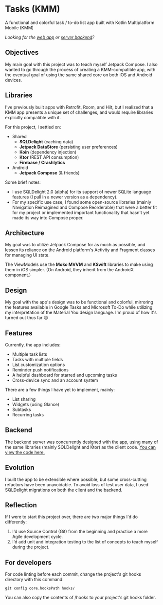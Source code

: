 # Tasks (KMM)

A functional and colorful task / to-do list app built with Kotlin Multiplatform Mobile (KMM)

_Looking for the [web app](https://github.com/19lmyers/tasks.chara.dev)
or [server backend](https://github.com/19lmyers/tasks-backend)?_

## Objectives

My main goal with this project was to teach myself Jetpack Compose.
I also wanted to go through the process of creating a KMM-compatible app, with the eventual goal of
using the same shared core on both iOS and Android devices.

## Libraries

I've previously built apps with Retrofit, Room, and Hilt, but I realized that a KMM app presents a
unique set of challenges, and would require libraries explicitly compatible with it.

For this project, I settled on:

- Shared
    - **SQLDelight** (caching data)
    - **Jetpack DataStore** (persisting user preferences)
    - **Koin** (dependency injection)
    - **Ktor** (REST API consumption)
    - **Firebase / Crashlytics**
- Android
    - **Jetpack Compose** (& friends)

Some brief notes:

- I use SQLDelight 2.0 (alpha) for its support of newer SQLite language features (I pull in a newer
  version as a dependency).
- For my specific use case, I found some open-source libraries (mainly Navigation Reimagined and
  Compose Reorderable) that were a better fit for my project or implemented important functionality
  that hasn't yet made its way into Compose proper.

## Architecture

My goal was to utilize Jetpack Compose for as much as possible, and lessen its reliance on the
Android platform's Activity and Fragment classes for managing UI state.

The ViewModels use the **Moko MVVM** and **KSwift** libraries to make using them in iOS simpler.
(On Android, they inherit from the AndroidX component.)

## Design

My goal with the app's design was to be functional and colorful, mirroring the features available in
Google Tasks and Microsoft To-Do while utilizing my interpretation of the Material You design
language. I'm proud of how it's turned out thus far 😄

## Features

Currently, the app includes:

- Multiple task lists
- Tasks with multiple fields
- List customization options
- Reminder push notifications
- A helpful dashboard for starred and upcoming tasks
- Cross-device sync and an account system

There are a few things I have yet to implement, mainly:

- List sharing
- Widgets (using Glance)
- Subtasks
- Recurring tasks

## Backend

The backend server was concurrently designed with the app, using many of the same libraries (mainly
SQLDelight and Ktor) as the client
code. [You can view the code here.](https://github.com/19lmyers/tasks-backend)

## Evolution

I built the app to be extensible where possible, but some cross-cutting refactors have been
unavoidable.
To avoid loss of test user data, I used SQLDelight migrations on both the client and the backend.

## Reflection

If I were to start this project over, there are two major things I'd do differently:

1. I'd use Source Control (Git) from the beginning and practice a more Agile development cycle.
2. I'd add unit and integration testing to the list of concepts to teach myself during the project.

## For developers

For code linting before each commit, change the project's git hooks directory with this command:

```shell
git config core.hooksPath hooks/
```

You can also copy the contents of /hooks to your project's git hooks folder.
